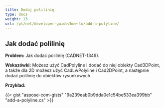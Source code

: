 ```yaml
---
title: Dodaj polilinię
type: docs
weight: 13
url: /pl/net/developer-guide/how-to/add-a-polyline/
---
```


## **Jak dodać polilinię**

**Problem:** Jak dodać polilinię (CADNET-1349).

**Wskazówki:** Możesz użyć CadPolyline i dodać do niej obiekty Cad3DPoint, a także dla 2D możesz użyć CadLwPolyline i Cad2DPoint, a następnie dodać polilinię do obiektów rysunkowych.

**Przykład:**

{{< gist "aspose-com-gists" "9a239eab0b9dda0e1c54be533ea399bb" "add-a-polyline.cs" >}}
